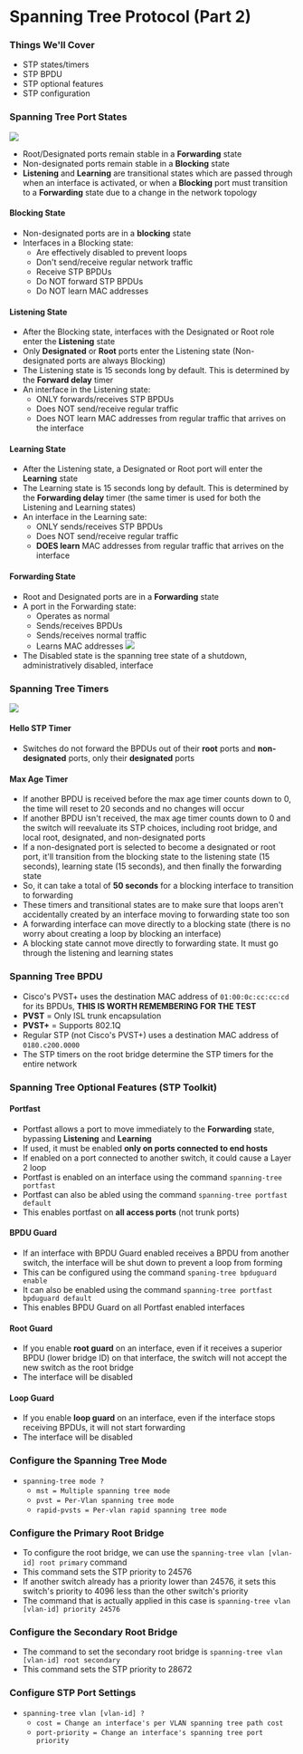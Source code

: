 # Spanning Tree Protocol (Part 2)
### Things We'll Cover
- STP states/timers
- STP BPDU
- STP optional features
- STP configuration
### Spanning Tree Port States
![](attachments/Pasted%20image%2020250122112759.png)
- Root/Designated ports remain stable in a **Forwarding** state
- Non-designated ports remain stable in a **Blocking** state
- **Listening** and **Learning** are transitional states which are passed through when an interface is activated, or when a **Blocking** port must transition to a **Forwarding** state due to a change in the network topology
#### Blocking State
- Non-designated ports are in a **blocking** state
- Interfaces in a Blocking state: 
	- Are effectively disabled to prevent loops
	- Don't send/receive regular network traffic
	- Receive STP BPDUs
	- Do NOT forward STP BPDUs
	- Do NOT learn MAC addresses
#### Listening State
- After the Blocking state, interfaces with the Designated or Root role enter the **Listening** state
- Only **Designated** or **Root** ports enter the Listening state (Non-designated ports are always Blocking)
- The Listening state is 15 seconds long by default. This is determined by the **Forward delay** timer
- An interface in the Listening state:
	- ONLY forwards/receives STP BPDUs
	- Does NOT send/receive regular traffic
	- Does NOT learn MAC addresses from regular traffic that arrives on the interface
#### Learning State
- After the Listening state, a Designated or Root port will enter the **Learning** state
- The Learning state is 15 seconds long by default. This is determined by the **Forwarding delay** timer (the same timer is used for both the Listening and Learning states)
- An interface in the Learning sate:
	- ONLY sends/receives STP BPDUs
	- Does NOT send/receive regular traffic
	- **DOES learn** MAC addresses from regular traffic that arrives on the interface
#### Forwarding State
- Root and Designated ports are in a **Forwarding** state
- A port in the Forwarding state:
	- Operates as normal
	- Sends/receives BPDUs
	- Sends/receives normal traffic
	- Learns MAC addresses
![](attachments/Pasted%20image%2020250122121216.png)
- The Disabled state is the spanning tree state of a shutdown, administratively disabled, interface
### Spanning Tree Timers
![](attachments/Pasted%20image%2020250122164636.png)
#### Hello STP Timer
- Switches do not forward the BPDUs out of their **root** ports and **non-designated** ports, only their **designated** ports
#### Max Age Timer
- If another BPDU is received before the max age timer counts down to 0, the time will reset to 20 seconds and no changes will occur
- If another BPDU isn't received, the max age timer counts down to 0 and the switch will reevaluate its STP choices, including root bridge, and local root, designated, and non-designated ports
- If a non-designated port is selected to become a designated or root port, it'll transition from the blocking state to the listening state (15 seconds), learning state (15 seconds), and then finally the forwarding state
- So, it can take a total of **50 seconds** for a blocking interface to transition to forwarding
- These timers and transitional states are to make sure that loops aren't accidentally created by an interface moving to forwarding state too son
- A forwarding interface can move directly to a blocking state (there is no worry about creating a loop by blocking an interface)
- A blocking state cannot move directly to forwarding state. It must go through the listening and learning states
### Spanning Tree BPDU
- Cisco's PVST+ uses the destination MAC address of `01:00:0c:cc:cc:cd` for its BPDUs, **THIS IS WORTH REMEMBERING FOR THE TEST**
- **PVST** = Only ISL trunk encapsulation
- **PVST+** = Supports 802.1Q
- Regular STP (not Cisco's PVST+) uses a destination MAC address of `0180.c200.0000`
- The STP timers on the root bridge determine the STP timers for the entire network
### Spanning Tree Optional Features (STP Toolkit)
#### Portfast
- Portfast allows a port to move immediately to the **Forwarding** state, bypassing **Listening** and **Learning**
- If used, it must be enabled **only on ports connected to end hosts**
- If enabled on a port connected to another switch, it could cause a Layer 2 loop
- Portfast is enabled on an interface using the command `spanning-tree portfast`
- Portfast can also be abled using the command `spanning-tree portfast default`
- This enables portfast on **all access ports** (not trunk ports)
#### BPDU Guard
- If an interface with BPDU Guard enabled receives a BPDU from another switch, the interface will be shut down to prevent a loop from forming
- This can be configured using the command `spaning-tree bpduguard enable`
- It can also be enabled using the command `spanning-tree portfast bpduguard default`
- This enables BPDU Guard on all Portfast enabled interfaces
#### Root Guard
- If you enable **root guard** on an interface, even if it receives a superior BPDU (lower bridge ID) on that interface, the switch will not accept the new switch as the root bridge
- The interface will be disabled
#### Loop Guard
- If you enable **loop guard** on an interface, even if the interface stops receiving BPDUs, it will not start forwarding
- The interface will be disabled
### Configure the Spanning Tree Mode
- `spanning-tree mode ?`
	- `mst = Multiple spanning tree mode`
	- `pvst = Per-Vlan spanning tree mode`
	- `rapid-pvsts = Per-vlan rapid spanning tree mode`
### Configure the Primary Root Bridge
- To configure the root bridge, we can use the `spanning-tree vlan [vlan-id] root primary` command
- This command sets the STP priority to 24576
- If another switch already has a priority lower than 24576, it sets this switch's priority to 4096 less than the other switch's priority
- The command that is actually applied in this case is `spanning-tree vlan [vlan-id] priority 24576`
### Configure the Secondary Root Bridge
- The command to set the secondary root bridge is `spanning-tree vlan [vlan-id] root secondary`
- This command sets the STP priority to 28672
### Configure STP Port Settings
- `spanning-tree vlan [vlan-id] ?`
	- `cost = Change an interface's per VLAN spanning tree path cost`
	- `port-priority = Change an interface's spanning tree port priority`